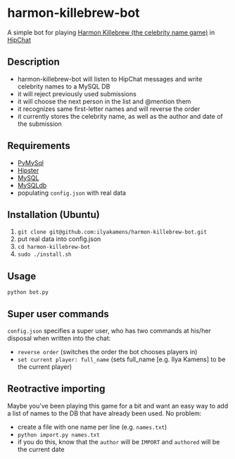 # harmon-killebrew-bot
A simple bot for playing <a href="https://localwiki.org/davis/Harmon_Killebrew" target="_blank">Harmon Killebrew (the celebrity name game)</a> in <a href="https://www.hipchat.com/" target="_blank">HipChat</a>

## Description
- harmon-killebrew-bot will listen to HipChat messages and write celebrity names to a MySQL DB
- it will reject previously used submissions
- it will choose the next person in the list and @mention them
- it recognizes same first-letter names and will reverse the order
- it currently stores the celebrity name, as well as the author and date of the submission

## Requirements
- <a href="https://github.com/PyMySQL/PyMySQL" target="_blank">PyMySql</a>
- <a href="https://github.com/a2design-inc/hipster" target="_blank">Hipster</a>
- <a href="https://www.mysql.com/" target="_blank">MySQL</a>
- <a href="http://mysql-python.sourceforge.net/" target="_blank">MySQLdb</a>
- populating `config.json` with real data

## Installation (Ubuntu)
1. `git clone git@github.com:ilyakamens/harmon-killebrew-bot.git`
2. put real data into config.json
3. `cd harmon-killebrew-bot`
4. `sudo ./install.sh`

## Usage
`python bot.py`

## Super user commands
`config.json` specifies a super user, who has two commands at his/her disposal when written into the chat:
- `reverse order` (switches the order the bot chooses players in)
- `set current player: full_name` (sets full_name [e.g. Ilya Kamens] to be the current player)

## Reotractive importing
Maybe you've been playing this game for a bit and want an easy way to add a list of names to the DB that have already been used. No problem:
- create a file with one name per line (e.g. `names.txt`)
- `python import.py names.txt`
- if you do this, know that the `author` will be `IMPORT` and `authored` will be the current date
